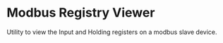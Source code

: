 Modbus Registry Viewer
======================

Utility to view the Input and Holding registers on a modbus slave device.
